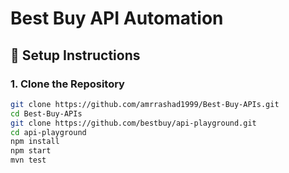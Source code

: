 # Best Buy API Automation

## 🚀 Setup Instructions

### **1. Clone the Repository**
```bash
git clone https://github.com/amrrashad1999/Best-Buy-APIs.git
cd Best-Buy-APIs
git clone https://github.com/bestbuy/api-playground.git
cd api-playground
npm install
npm start
mvn test
```
